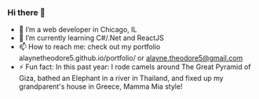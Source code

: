 ### Hi there 👋

- :city_sunset: I’m a web developer in Chicago, IL
- 🌱 I’m currently learning C#/.Net and ReactJS
- 📫 How to reach me: check out my portfolio alaynetheodore5.github.io/portfolio/ or alayne.theodore5@gmail.com
- ⚡ Fun fact: In this past year: I rode camels around The Great Pyramid of Giza, bathed an Elephant in a river in Thailand, and fixed up my grandparent's house in Greece, Mamma Mia style!

<!-- 
- 👯 I’m looking to collaborate on ...
- 🤔 I’m looking for help with ...
- 💬 Ask me about ...
-->
